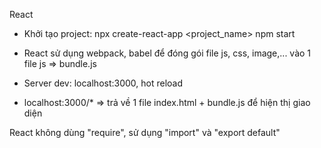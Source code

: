 React
- Khởi tạo project: 
npx create-react-app <project_name>
npm start

- React sử dụng webpack, babel để đóng gói file js, css, image,... vào 1 file js => bundle.js
- Server dev: localhost:3000, hot reload
- localhost:3000/* => trả về 1 file index.html + bundle.js để hiện thị giao diện

React không dùng "require", sử dụng "import" và "export default"